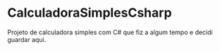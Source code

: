 # CalculadoraSimplesCsharp
 Projeto de calculadora simples com C# que fiz a algum tempo e decidi guardar aqui.
